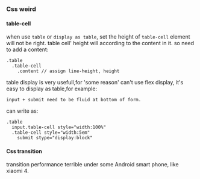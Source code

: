 ### Css weird

#### table-cell

when use `table` or `display as table`, set the height of `table-cell` element will not be right. 
table cell' height will according to the content in it. so need to add a content:

```
.table
  .table-cell
    .content // assign line-height, height
```

table display is very usefull,for 'some reason' can't use flex display, it's easy to display as table,for example:

```
input + submit need to be fluid at bottom of form.
```

can write as:

```
.table
  input.table-cell style="width:100%"
  .table-cell style="width:5em"
    submit stype="display:block"
```

#### Css transition

transition performance terrible under some Android smart phone, like xiaomi 4.
